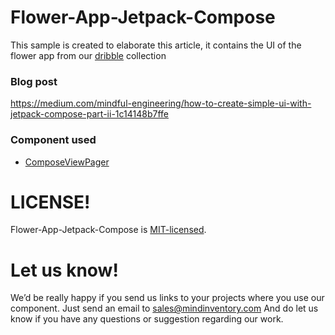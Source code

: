 # Flower-App-Jetpack-Compose
This sample is created to elaborate this article, it contains the UI of the flower app from our [dribble](https://dribbble.com/shots/11431532-Flower-app) collection

### Blog post
https://medium.com/mindful-engineering/how-to-create-simple-ui-with-jetpack-compose-part-ii-1c14148b7ffe

### Component used
* [ComposeViewPager](https://github.com/vanpra/ComposeViewPager)

# LICENSE!

Flower-App-Jetpack-Compose is [MIT-licensed](/LICENSE).

# Let us know!
We’d be really happy if you send us links to your projects where you use our component. Just send an email to sales@mindinventory.com And do let us know if you have any questions or suggestion regarding our work.
